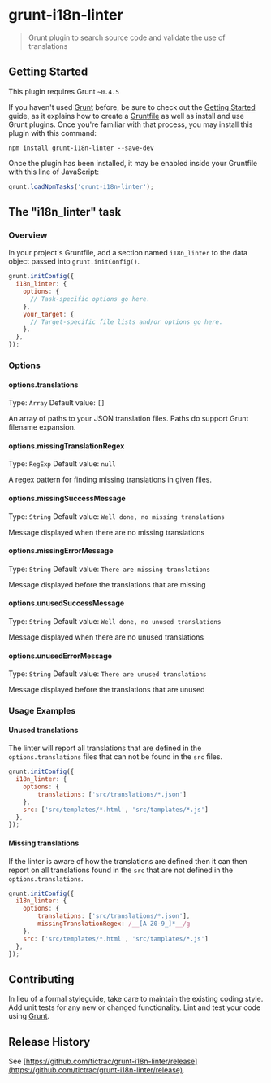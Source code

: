 # grunt-i18n-linter

> Grunt plugin to search source code and validate the use of translations

## Getting Started
This plugin requires Grunt `~0.4.5`

If you haven't used [Grunt](http://gruntjs.com/) before, be sure to check out the [Getting Started](http://gruntjs.com/getting-started) guide, as it explains how to create a [Gruntfile](http://gruntjs.com/sample-gruntfile) as well as install and use Grunt plugins. Once you're familiar with that process, you may install this plugin with this command:

```shell
npm install grunt-i18n-linter --save-dev
```

Once the plugin has been installed, it may be enabled inside your Gruntfile with this line of JavaScript:

```js
grunt.loadNpmTasks('grunt-i18n-linter');
```

## The "i18n_linter" task

### Overview
In your project's Gruntfile, add a section named `i18n_linter` to the data object passed into `grunt.initConfig()`.

```js
grunt.initConfig({
  i18n_linter: {
    options: {
      // Task-specific options go here.
    },
    your_target: {
      // Target-specific file lists and/or options go here.
    },
  },
});
```

### Options

#### options.translations
Type: `Array`
Default value: `[]`

An array of paths to your JSON translation files. Paths do support Grunt filename expansion.

#### options.missingTranslationRegex
Type: `RegExp`
Default value: `null`

A regex pattern for finding missing translations in given files.

#### options.missingSuccessMessage
Type: `String`
Default value: `Well done, no missing translations`

Message displayed when there are no missing translations

#### options.missingErrorMessage
Type: `String`
Default value: `There are missing translations`

Message displayed before the translations that are missing

#### options.unusedSuccessMessage
Type: `String`
Default value: `Well done, no unused translations`

Message displayed when there are no unused translations

#### options.unusedErrorMessage
Type: `String`
Default value: `There are unused translations`

Message displayed before the translations that are unused

### Usage Examples

#### Unused translations
The linter will report all translations that are defined in the ```options.translations``` files that can not be found in the ```src``` files.

```js
grunt.initConfig({
  i18n_linter: {
    options: {
        translations: ['src/translations/*.json']
    },
    src: ['src/templates/*.html', 'src/tamplates/*.js']
  },
});
```

#### Missing translations
If the linter is aware of how the translations are defined then it can then report on all translations found in the ```src``` that are not defined in the ```options.translations```.

```js
grunt.initConfig({
  i18n_linter: {
    options: {
        translations: ['src/translations/*.json'],
        missingTranslationRegex: /__[A-Z0-9_]*__/g
    },
    src: ['src/templates/*.html', 'src/tamplates/*.js']
  },
});
```

## Contributing
In lieu of a formal styleguide, take care to maintain the existing coding style. Add unit tests for any new or changed functionality. Lint and test your code using [Grunt](http://gruntjs.com/).

## Release History
See [https://github.com/tictrac/grunt-i18n-linter/release](https://github.com/tictrac/grunt-i18n-linter/release).
